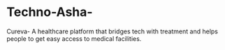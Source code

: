 # Techno-Asha-
Cureva- A healthcare platform that bridges tech with treatment and helps people to get easy access to medical facilities.
